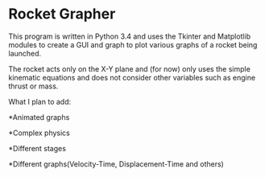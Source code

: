 #  Rocket Grapher
This program is written in Python 3.4 and uses the Tkinter and Matplotlib modules to create a GUI and graph to plot various graphs of a rocket being launched.

The rocket acts only on the X-Y plane and (for now) only uses the simple kinematic equations and does not consider other variables such as engine thrust or mass.

What I plan to add:

  *Animated graphs

  *Complex physics 

  *Different stages

  *Different graphs(Velocity-Time, Displacement-Time and others)


